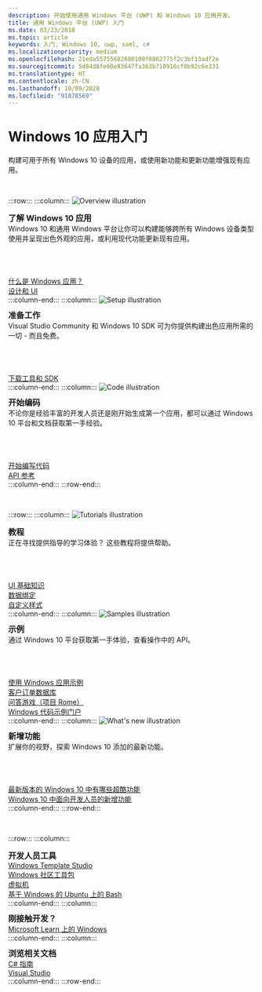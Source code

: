 ```yaml
---
description: 开始使用通用 Windows 平台 (UWP) 和 Windows 10 应用开发。
title: 通用 Windows 平台 (UWP) 入门
ms.date: 03/23/2018
ms.topic: article
keywords: 入门, Windows 10, uwp, xaml, c#
ms.localizationpriority: medium
ms.openlocfilehash: 21eda55755682680109f0862775f2c3bf13adf2e
ms.sourcegitcommit: 5d84d8fe60e83647fa363b710916cf8b92c6e331
ms.translationtype: HT
ms.contentlocale: zh-CN
ms.lasthandoff: 10/09/2020
ms.locfileid: "91878569"
---
```

# <a name="get-started-with-windows-10-apps"></a>Windows 10 应用入门

构建可用于所有 Windows 10 设备的应用，或使用新功能和更新功能增强现有应用。

<br/>

:::row:::
    :::column:::
        <img src="https://docs.microsoft.com/media/illustrations/biztalk-developer-documentation-1.svg" alt="Overview illustration" />
        <h3 style="margin-top: 10px; margin-bottom: 0px">了解 Windows 10 应用</h3>
        <p style="margin-top: 0px; margin-bottom: 50px">Windows 10 和通用 Windows 平台让你可以构建能够跨所有 Windows 设备类型使用并呈现出色外观的应用，或利用现代功能更新现有应用。</p>
        <br>
        <a href="//docs.microsoft.com/windows/uwp/get-started/universal-application-platform-guide">什么是 Windows 应用？</a><br/>
        <a href="/windows/uwp/design/">设计和 UI</a><br/>
    :::column-end:::
    :::column:::
        <img src="https://docs.microsoft.com/media/illustrations/biztalk-host-integration-install-configure.svg" alt="Setup illustration" />
        <h3 style="margin-top: 10px; margin-bottom: 0px">准备工作</h3>
        <p style="margin-top: 0px; margin-bottom: 50px">Visual Studio Community 和 Windows 10 SDK 可为你提供构建出色应用所需的一切 - 而且免费。</p>
        <br>
        <a href="//docs.microsoft.com/windows/uwp/get-started/get-set-up">下载工具和 SDK</a><br/>
    :::column-end:::
    :::column:::
        <img src="https://docs.microsoft.com/media/illustrations/team-services-dev-ops-test.svg" alt="Code illustration" />
        <h3 style="margin-top: 10px; margin-bottom: 0px">开始编码</h3>
        <p style="margin-top: 0px; margin-bottom: 50px">不论你是经验丰富的开发人员还是刚开始生成第一个应用，都可以通过 Windows 10 平台和文档获取第一手经验。</p>
        <br>
        <a href="//docs.microsoft.com/windows/uwp/get-started/create-uwp-apps">开始编写代码</a><br/>
        <a href="//docs.microsoft.com/uwp/">API 参考</a><br/>
    :::column-end:::
:::row-end:::

<br/>

:::row:::
    :::column:::
        <img src="https://docs.microsoft.com/media/illustrations/biztalk-get-started-get-started.svg" alt="Tutorials illustration" />
        <h3 style="margin-top: 10px; margin-bottom: 0px">教程</h3>
        <p style="margin-top: 0px; margin-bottom: 50px">正在寻找提供指导的学习体验？ 这些教程将提供帮助。</p>
        <br>
        <a href="//docs.microsoft.com/windows/uwp/design/basics/xaml-basics-ui">UI 基础知识</a><br/>
        <a href="//docs.microsoft.com/windows/uwp/data-binding/xaml-basics-data-binding">数据绑定</a><br/>
        <a href="//docs.microsoft.com/windows/uwp/design/basics/xaml-basics-style">自定义样式</a><br/>
    :::column-end:::
    :::column:::
        <img src="https://docs.microsoft.com/media/illustrations/biztalk-get-started-scenarios.svg" alt="Samples illustration" />
        <h3 style="margin-top: 10px; margin-bottom: 0px">示例</h3>
        <p style="margin-top: 0px; margin-bottom: 50px">通过 Windows 10 平台获取第一手体验，查看操作中的 API。</p>
        <br>
        <a href="//docs.microsoft.com/windows/uwp/get-started/get-uwp-app-samples">使用 Windows 应用示例</a><br/>
        <a href="//github.com/Microsoft/Windows-appsample-customers-orders-database">客户订单数据库</a><br/>
        <a href="//github.com/Microsoft/Windows-appsample-remote-system-sessions">问答游戏（项目 Rome）</a><br/>
        <a href="//developer.microsoft.com/windows/samples">Windows 代码示例门户</a><br/>
    :::column-end:::
    :::column:::
        <img src="https://docs.microsoft.com/media/illustrations/ms365enterprise-partner-news-2.svg" alt="What's new illustration" />
        <h3 style="margin-top: 10px; margin-bottom: 0px">新增功能</h3>
        <p style="margin-top: 0px; margin-bottom: 50px">扩展你的视野，探索 Windows 10 添加的最新功能。</p>
        <br>
        <a href="//developer.microsoft.com/windows/windows-10-for-developers">最新版本的 Windows 10 中有哪些超酷功能</a><br/>
        <a href="//docs.microsoft.com/windows/uwp/whats-new/windows-10-version-latest">Windows 10 中面向开发人员的新增功能</a><br/>
    :::column-end:::
:::row-end:::

<br/>

:::row:::
    :::column:::
        <h3 style="margin-top: 10px; margin-bottom: 0px">开发人员工具</h3>
        <a href="https://github.com/Microsoft/WindowsTemplateStudio/">Windows Template Studio</a><br/>
        <a href="//docs.microsoft.com/windows/uwpcommunitytoolkit/">Windows 社区工具包</a><br/>
        <a href="//developer.microsoft.com/windows/downloads/virtual-machines">虚拟机</a><br/>
        <a href="//docs.microsoft.com/windows/wsl/about">基于 Windows 的 Ubuntu 上的 Bash</a><br/>
    :::column-end:::
    :::column:::
        <h3 style="margin-top: 10px; margin-bottom: 0px">刚接触开发？</h3>
        <a href="//docs.microsoft.com/learn/browse/%3Fproducts=windows&resource_type=module">Microsoft Learn 上的 Windows</a><br/>
    :::column-end:::
    :::column:::
        <h3 style="margin-top: 10px; margin-bottom: 0px">浏览相关文档</h3>
        <a href="//docs.microsoft.com/dotnet/csharp/">C# 指南</a><br/>
        <a href="//docs.microsoft.com/visualstudio/ide/">Visual Studio</a><br/>
    :::column-end:::
:::row-end:::